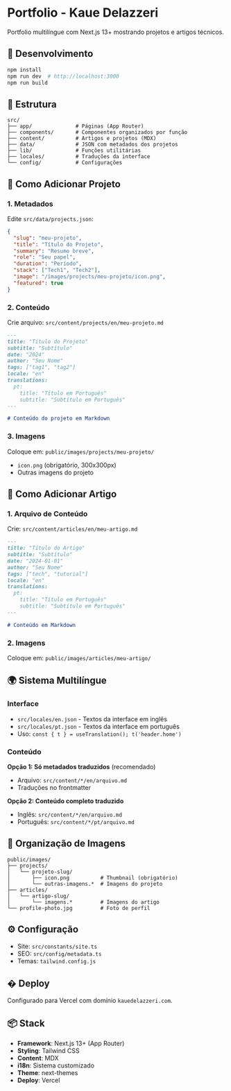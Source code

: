 # Portfolio - Kaue Delazzeri

Portfolio multilíngue com Next.js 13+ mostrando projetos e artigos técnicos.

## 🚀 Desenvolvimento

```bash
npm install
npm run dev  # http://localhost:3000
npm run build
```

## 📁 Estrutura

```
src/
├── app/              # Páginas (App Router)
├── components/       # Componentes organizados por função
├── content/          # Artigos e projetos (MDX)
├── data/             # JSON com metadados dos projetos
├── lib/              # Funções utilitárias
├── locales/          # Traduções da interface
└── config/           # Configurações
```

## 📝 Como Adicionar Projeto

### 1. Metadados
Edite `src/data/projects.json`:
```json
{
  "slug": "meu-projeto",
  "title": "Título do Projeto", 
  "summary": "Resumo breve",
  "role": "Seu papel",
  "duration": "Período",
  "stack": ["Tech1", "Tech2"],
  "image": "/images/projects/meu-projeto/icon.png",
  "featured": true
}
```

### 2. Conteúdo
Crie arquivo: `src/content/projects/en/meu-projeto.md`
```markdown
---
title: "Título do Projeto"
subtitle: "Subtítulo"
date: "2024"
author: "Seu Nome"
tags: ["tag1", "tag2"]
locale: "en"
translations:
  pt:
    title: "Título em Português"
    subtitle: "Subtítulo em Português"
---

# Conteúdo do projeto em Markdown
```

### 3. Imagens
Coloque em: `public/images/projects/meu-projeto/`
- `icon.png` (obrigatório, 300x300px)
- Outras imagens do projeto

## 📄 Como Adicionar Artigo

### 1. Arquivo de Conteúdo
Crie: `src/content/articles/en/meu-artigo.md`
```markdown
---
title: "Título do Artigo"
subtitle: "Subtítulo" 
date: "2024-01-01"
author: "Seu Nome"
tags: ["tech", "tutorial"]
locale: "en"
translations:
  pt:
    title: "Título em Português"
    subtitle: "Subtítulo em Português"
---

# Conteúdo em Markdown
```

### 2. Imagens
Coloque em: `public/images/articles/meu-artigo/`

## 🌍 Sistema Multilíngue

### Interface
- `src/locales/en.json` - Textos da interface em inglês
- `src/locales/pt.json` - Textos da interface em português
- Uso: `const { t } = useTranslation(); t('header.home')`

### Conteúdo
**Opção 1: Só metadados traduzidos** (recomendado)
- Arquivo: `src/content/*/en/arquivo.md`  
- Traduções no frontmatter

**Opção 2: Conteúdo completo traduzido**
- Inglês: `src/content/*/en/arquivo.md`
- Português: `src/content/*/pt/arquivo.md`

## 🎨 Organização de Imagens

```
public/images/
├── projects/
│   └── projeto-slug/
│       ├── icon.png          # Thumbnail (obrigatório)
│       └── outras-imagens.*  # Imagens do projeto
├── articles/
│   └── artigo-slug/
│       └── imagens.*         # Imagens do artigo
└── profile-photo.jpg         # Foto de perfil
```

## ⚙️ Configuração

- Site: `src/constants/site.ts`
- SEO: `src/config/metadata.ts`
- Temas: `tailwind.config.js`

## � Deploy

Configurado para Vercel com domínio `kauedelazzeri.com`.

## 📦 Stack

- **Framework**: Next.js 13+ (App Router)
- **Styling**: Tailwind CSS  
- **Content**: MDX
- **i18n**: Sistema customizado
- **Theme**: next-themes
- **Deploy**: Vercel
